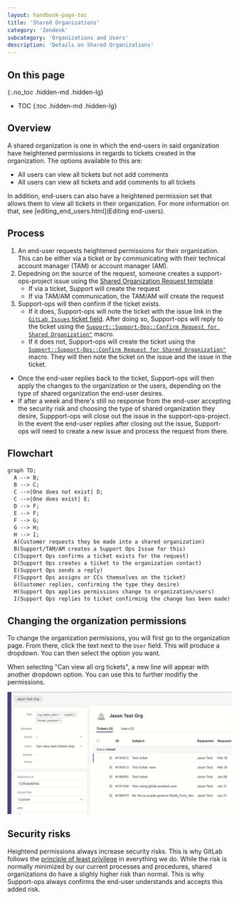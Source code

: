 ```yaml
---
layout: handbook-page-toc
title: 'Shared Organizations'
category: 'Zendesk'
subcategory: 'Organizations and Users'
description: 'Details on Shared Organizations'
---
```


## On this page
{:.no_toc .hidden-md .hidden-lg}

- TOC
{:toc .hidden-md .hidden-lg}

## Overview

A shared organization is one in which the end-users in said organization have
heightened permissions in regards to tickets created in the organization. The
options available to this are:

* All users can view all tickets but not add comments
* All users can view all tickets and add comments to all tickets

In addition, end-users can also have a heightened permission set that allows
them to view all tickets in their organization. For more information on that,
see [editing_end_users.html](Editing end-users).

## Process

1. An end-user requests heightened permissions for their organization. This can
   be either via a ticket or by communicating with their technical account
   manager (TAM) or account manager (AM).
1. Depedning on the source of the request, someone creates a support-ops-project
   issue using the
   [Shared Organization Request template](https://gitlab.com/gitlab-com/support/support-ops/support-ops-project/-/issues/new?issuable_template=Shared%20Organization%20Request)
   * If via a ticket, Support will create the request
   * If via TAM/AM communication, the TAM/AM will create the request
1. Support-ops will then confirm if the ticket exists.
   * If it does, Support-ops will note the ticket with the issue link in the
     [`GitLab Issues` ticket field](https://gitlab.com/gitlab-com/support/support-ops/zendesk-ticket-forms-and-fields/-/blob/master/ticket_fields/active/GitLab%20Issues.yaml).
     After doing so, Support-ops will reply to the ticket using the
     [`Support::Support-Ops::Confirm Request for Shared Organization"`](https://gitlab.com/gitlab-com/support/support-ops/zendesk-macros/-/blob/master/macros/active/Support/Support-Ops/Confirm%20Request%20for%20Shared%20Organization.yaml)
     macro.
   * If it does not, Support-ops will create the ticket using the
     [`Support::Support-Ops::Confirm Request for Shared Organization"`](https://gitlab.com/gitlab-com/support/support-ops/zendesk-macros/-/blob/master/macros/active/Support/Support-Ops/Confirm%20Request%20for%20Shared%20Organization.yaml)
     macro. They will then note the ticket on the issue and the issue in the
     ticket.
* Once the end-user replies back to the ticket, Support-ops will then apply the
  changes to the organization or the users, depending on the type of shared
  organization the end-user desires.
* If after a week and there's still no response from the end-user accepting the security risk and choosing the type of shared organization they desire, Suppport-ops will close out the issue in the support-ops-project. In the event the end-user replies after closing out the issue, Support-ops will need to create a new issue and process the request from there. 

## Flowchart

```mermaid
graph TD;
  A --> B;
  B --> C;
  C -->|One does not exist| D;
  C -->|One does exist| E;
  D --> F;
  E --> F;
  F --> G;
  G --> H;
  H --> I;
  A(Customer requests they be made into a shared organization)
  B(Support/TAM/AM creates a Support Ops Issue for this)
  C(Support Ops confirms a ticket exists for the request)
  D(Support Ops creates a ticket to the organization contact)
  E(Support Ops sends a reply)
  F(Support Ops assigns or CCs themselves on the ticket)
  G(Customer replies, confirming the type they desire)
  H(Support Ops applies permissions change to organization/users)
  I(Support Ops replies to ticket confirming the change has been made)
```

## Changing the organization permissions

To change the organization permissions, you will first go to the organization
page. From there, click the text next to the `User` field. This will produce a
dropdown. You can then select the option you want.

When selecting "Can view all org tickets", a new line will appear with another
dropdown option. You can use this to further modifiy the permissions.

![Shared Organizations Setup](../images/shared_organizations.gif "Shared Organizations Setup")

## Security risks

Heightend permissions always increase security risks. This is why GitLab
follows the
[principle of least privilege](../../engineering/security/access-management-policy.html#principle-of-least-privilege)
in everything we do. While the risk is normally minimized by our current
processes and procedures, shared organizations do have a slighly higher risk
than normal. This is why Support-ops always confirms the end-user understands
and accepts this added risk.
